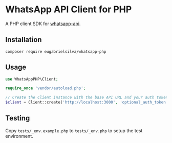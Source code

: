 # WhatsApp API Client for PHP

A PHP client SDK for [whatsapp-api](https://github.com/eugabrielsilva/whatsapp-api).

## Installation

```
composer require eugabrielsilva/whatsapp-php
```

## Usage

```php
use WhatsAppPHP\Client;

require_once 'vendor/autoload.php';

// Create the Client instance with the base API URL and your auth token
$client = Client::create('http://localhost:3000', 'optional_auth_token');
```

## Testing

Copy `tests/_env.example.php` to `tests/_env.php` to setup the test environment.
